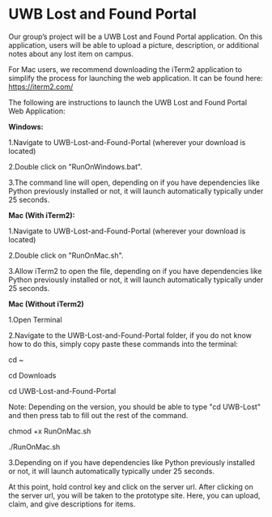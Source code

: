 # UWB Lost and Found Portal
Our group’s project will be a UWB Lost and Found Portal application. On this application, users will be able to upload a picture, description, or additional notes about any lost item on campus.  

For Mac users, we recommend downloading the iTerm2 application to simplify the process for launching the web application. It can be found here: https://iterm2.com/


The following are instructions to launch the UWB Lost and Found Portal Web Application:

**Windows:**

1.Navigate to UWB-Lost-and-Found-Portal (wherever your download is located)

2.Double click on "RunOnWindows.bat".

3.The command line will open, depending on if you have dependencies like Python previously installed or not, it will launch automatically typically under 25 seconds.

**Mac (With iTerm2):**

1.Navigate to UWB-Lost-and-Found-Portal (wherever your download is located)

2.Double click on "RunOnMac.sh".

3.Allow iTerm2 to open the file, depending on if you have dependencies like Python previously installed or not, it will launch automatically typically under 25 seconds.

**Mac (Without iTerm2)**

1.Open Terminal

2.Navigate to the UWB-Lost-and-Found-Portal folder, if you do not know how to do this, simply copy paste these commands into the terminal:

cd ~

cd Downloads

cd UWB-Lost-and-Found-Portal

Note: Depending on the version, you should be able to type "cd UWB-Lost" and then press tab to fill out the rest of the command.

chmod +x RunOnMac.sh

./RunOnMac.sh

3.Depending on if you have dependencies like Python previously installed or not, it will launch automatically typically under 25 seconds.


At this point, hold control key and click on the server url. After clicking on the server url, you will be taken to the prototype site. Here, you can upload, claim, and give descriptions for items.
